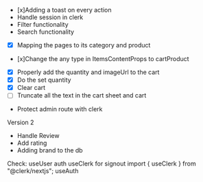 - [x]Adding a toast on every action
- Handle session in clerk
- Filter functionality
- Search functionality
- [x] Mapping the pages to its category and product
- [x]Change the any type in ItemsContentProps to cartProduct
- [x] Properly add the quantity and imageUrl to the cart
- [x] Do the set quantity
- [x] Clear cart
- [ ] Truncate all the text in the cart sheet and cart
- Protect admin route with clerk


Version 2
- Handle Review
- Add rating
- Adding brand to the db 


Check: 
useUser
auth
useClerk for signout import { useClerk } from "@clerk/nextjs";
useAuth
